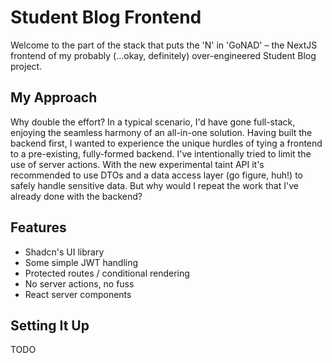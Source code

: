# Student Blog Frontend

Welcome to the part of the stack that puts the 'N' in 'GoNAD' – the NextJS frontend of my probably (...okay, definitely) over-engineered Student Blog project.

## My Approach
Why double the effort? In a typical scenario, I'd have gone full-stack, enjoying the seamless harmony of an all-in-one solution. Having built the backend first, I wanted to experience the unique hurdles of tying a frontend to a pre-existing, fully-formed backend. I've intentionally tried to limit the use of server actions. With the new experimental taint API it's recommended to use DTOs and a data access layer (go figure, huh!) to safely handle sensitive data. But why would I repeat the work that I've already done with the backend?

## Features
- Shadcn's UI library
- Some simple JWT handling
- Protected routes / conditional rendering
- No server actions, no fuss
- React server components

## Setting It Up
TODO

